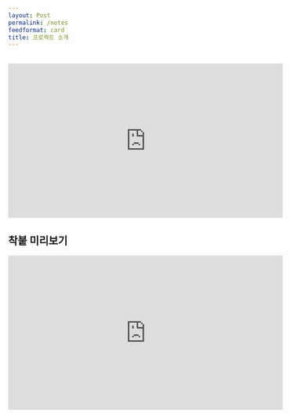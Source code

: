 ```yaml
---
layout: Post
permalink: /notes
feedformat: card
title: 프로젝트 소개
---
```

<br>
<iframe width="560" height="315" src="https://www.youtube.com/embed/z_zzDvQsTQE" title="YouTube video player" frameborder="0" allow="accelerometer; autoplay; clipboard-write; encrypted-media; gyroscope; picture-in-picture; web-share" allowfullscreen></iframe>

## 착붙 미리보기
<iframe width="560" height="315" src="https://www.youtube.com/embed/Ef0zh8P-DSs" title="YouTube video player" frameborder="0" allow="accelerometer; autoplay; clipboard-write; encrypted-media; gyroscope; picture-in-picture; web-share" allowfullscreen>
</iframe>